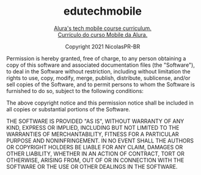 # <h1 align='center'>edutechmobile</h1>
<p align='center' padding-bottom='1.5rem'><a href='https://www.alura.com.br/cursos-online-mobile'>Alura's tech mobile course curriculum.
<br/>Currículo do curso Mobile da Alura.</a></p>

<p align='center'>Copyright 2021 NicolasPR-BR</p>

Permission is hereby granted, free of charge, to any person obtaining a copy of this software and associated documentation files (the "Software"), to deal in the Software without restriction, including without limitation the rights to use, copy, modify, merge, publish, distribute, sublicense, and/or sell copies of the Software, and to permit persons to whom the Software is furnished to do so, subject to the following conditions:

The above copyright notice and this permission notice shall be included in all copies or substantial portions of the Software.

THE SOFTWARE IS PROVIDED "AS IS", WITHOUT WARRANTY OF ANY KIND, EXPRESS OR IMPLIED, INCLUDING BUT NOT LIMITED TO THE WARRANTIES OF MERCHANTABILITY, FITNESS FOR A PARTICULAR PURPOSE AND NONINFRINGEMENT. IN NO EVENT SHALL THE AUTHORS OR COPYRIGHT HOLDERS BE LIABLE FOR ANY CLAIM, DAMAGES OR OTHER LIABILITY, WHETHER IN AN ACTION OF CONTRACT, TORT OR OTHERWISE, ARISING FROM, OUT OF OR IN CONNECTION WITH THE SOFTWARE OR THE USE OR OTHER DEALINGS IN THE SOFTWARE.
